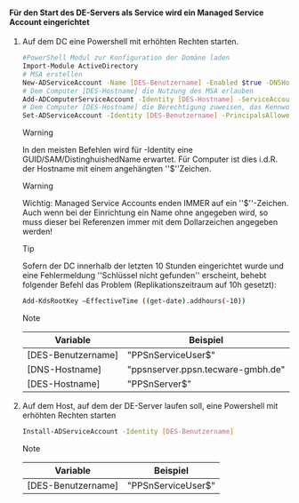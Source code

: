 #### Für den Start des DE-Servers als Service wird ein Managed Service Account eingerichtet
1. Auf dem DC eine Powershell mit erhöhten Rechten starten.
   ```bash
   #PowerShell Modul zur Konfiguration der Domäne laden
   Import-Module ActiveDirectory
   # MSA erstellen
   New-ADServiceAccount -Name [DES-Benutzername] -Enabled $true -DNSHostName [DNS-Hostname]
   # Dem Computer [DES-Hostname] die Nutzung des MSA erlauben
   Add-ADComputerServiceAccount -Identity [DES-Hostname] -ServiceAccount [DES-Benutzername]
   # Dem Computer [DES-Hostname] die Berechtigung zuweisen, das Kennwort für den MSA abzurufen
   Set-ADServiceAccount -Identity [DES-Benutzername] -PrincipalsAllowedToRetrieveManagedPassword [DES-Hostname];
   ```
   
   > [!Warning]
   > In den meisten Befehlen wird für -Identity eine GUID/SAM/DistinghuishedName erwartet. Für Computer ist dies i.d.R. der Hostname mit einem angehängten ''$''Zeichen.

   > [!Warning]
   > Wichtig: Managed Service Accounts enden IMMER auf ein ''$''-Zeichen. Auch wenn bei der Einrichtung ein Name ohne angegeben wird, so muss dieser bei Referenzen immer mit dem Dollarzeichen angegeben werden!

   > [!Tip]
   > Sofern der DC innerhalb der letzten 10 Stunden eingerichtet wurde und eine Fehlermeldung ''Schlüssel nicht gefunden'' erscheint, behebt folgender Befehl das Problem (Replikationszeitraum auf 10h gesetzt):
   > ```bash
   > Add-KdsRootKey –EffectiveTime ((get-date).addhours(-10))
   > ```

   > [!NOTE]
   > | Variable | Beispiel |
   > | --- | --- |
   > | [DES-Benutzername] | "PPSnServiceUser$" |
   > | [DNS-Hostname] | "ppsnserver.ppsn.tecware-gmbh.de" |
   > | [DES-Hostname] | "PPSnServer$" |
1. Auf dem Host, auf dem der DE-Server laufen soll, eine Powershell mit erhöhten Rechten starten
   ```bash
   Install-ADServiceAccount -Identity [DES-Benutzername]
   ```

   > [!NOTE]
   > | Variable | Beispiel |
   > | --- | --- |
   > | [DES-Benutzername] | "PPSnServiceUser$" |
